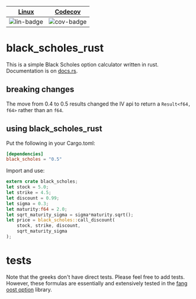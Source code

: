 | [Linux][lin-link] |  [Codecov][cov-link]  |
| :---------------: | :-------------------: |
| ![lin-badge]      | ![cov-badge]          |

[lin-badge]: https://travis-ci.org/phillyfan1138/black_scholes_rust.svg?branch=master "Travis build status"
[lin-link]:  https://travis-ci.org/phillyfan1138/black_scholes_rust "Travis build status"
[cov-badge]: https://codecov.io/gh/phillyfan1138/black_scholes_rust/branch/master/graph/badge.svg
[cov-link]:  https://codecov.io/gh/phillyfan1138/black_scholes_rust


# black_scholes_rust

This is a simple Black Scholes option calculator written in rust.  Documentation is on [docs.rs](https://docs.rs/black_scholes).

## breaking changes

The move from 0.4 to 0.5 results changed the IV api to return a `Result<f64, f64>` rather than an `f64`.

## using black_scholes_rust
Put the following in your Cargo.toml:

```toml
[dependencies]
black_scholes = "0.5"
```

Import and use:

```rust
extern crate black_scholes;
let stock = 5.0;
let strike = 4.5;
let discount = 0.99;
let sigma = 0.3;
let maturity:f64 = 2.0;
let sqrt_maturity_sigma = sigma*maturity.sqrt();
let price = black_scholes::call_discount(
    stock, strike, discount, 
    sqrt_maturity_sigma
);
```

# tests

Note that the greeks don't have direct tests.  Please feel free to add tests.  However, these formulas are essentially and extensively tested in the [fang oost option](https://github.com/phillyfan1138/fang_oost_option_rust) library.  